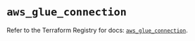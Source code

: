 # `aws_glue_connection`

Refer to the Terraform Registry for docs: [`aws_glue_connection`](https://registry.terraform.io/providers/hashicorp/aws/6.9.0/docs/resources/glue_connection).

